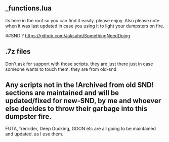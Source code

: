 ## _functions.lua
its here in the root so you can find it easily.
please enjoy.
Also please note when it was last updated in case you using it to light your dumpsters on fire.

##SND ?
https://github.com/Jaksuhn/SomethingNeedDoing

## .7z files
Don't ask for support with those scripts.  they are just there just in case someone wants to touch them. they are from old-snd

## Any scripts not in the !Archived from old SND! sections are maintained and will be updated/fixed for new-SND, by me and whoever else decides to throw their garbage into this dumpster fire.
FUTA, frenrider, Deep Ducking, GOON etc are all going to be maintained and updated. as I use them.
